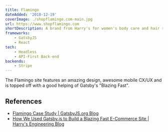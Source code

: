 ```yaml
---
title: Flamingo
dateAdded: '2018-12-19'
coverImage: ./shopflamingo.com-main.jpg
url: https://www.shopflamingo.com
shortDescription: A brand from Harry's for women's body care and hair removal products.
frameworks:
    - GatsbyJS
    - React
tech:
    - Headless
    - API-First Back-end
backends:
    - Stripe
---
```


The Flamingo site features an amazing design, awesome mobile CX/UX and is topped off with a good helping of Gatsby's "Blazing Fast".

## References

* [Flamingo Case Study | GatsbyJS.org Blog](https://www.gatsbyjs.org/blog/2019-01-30-flamingo-case-study/)
* [How We Used Gatsby.js to Build a Blazing Fast E-Commerce Site | Harry's Engineering Blog](https://medium.com/harrys-engineering/how-we-used-gatsby-js-to-build-a-blazing-fast-e-commerce-site-a9818145c67b)

